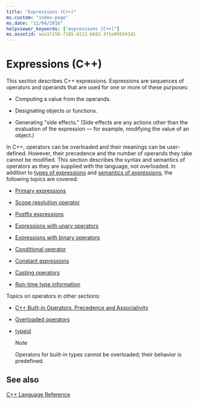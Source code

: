 ```yaml
---
title: "Expressions (C++)"
ms.custom: "index-page"
ms.date: "11/04/2016"
helpviewer_keywords: ["expressions [C++]"]
ms.assetid: aaa1f250-7185-4113-b682-3f5e995943d1
---
```

# Expressions (C++)

This section describes C++ expressions. Expressions are sequences of operators and operands that are used for one or more of these purposes:

- Computing a value from the operands.

- Designating objects or functions.

- Generating "side effects." (Side effects are any actions other than the evaluation of the expression — for example, modifying the value of an object.)

In C++, operators can be overloaded and their meanings can be user-defined. However, their precedence and the number of operands they take cannot be modified. This section describes the syntax and semantics of operators as they are supplied with the language, not overloaded. In addition to [types of expressions](../cpp/types-of-expressions.md) and [semantics of expressions](../cpp/semantics-of-expressions.md), the following topics are covered:

- [Primary expressions](../cpp/primary-expressions.md)

- [Scope resolution operator](../cpp/scope-resolution-operator.md)

- [Postfix expressions](../cpp/postfix-expressions.md)

- [Expressions with unary operators](../cpp/expressions-with-unary-operators.md)

- [Expressions with binary operators](../cpp/expressions-with-binary-operators.md)

- [Conditional operator](../cpp/conditional-operator-q.md)

- [Constant expressions](../cpp/cpp-constant-expressions.md)

- [Casting operators](../cpp/casting-operators.md)

- [Run-time type information](../cpp/run-time-type-information.md)

Topics on operators in other sections:

- [C++ Built-in Operators, Precedence and Associativity](../cpp/cpp-built-in-operators-precedence-and-associativity.md)

- [Overloaded operators](../cpp/operator-overloading.md)

- [typeid](../windows/typeid-cpp-component-extensions.md)

    > [!NOTE]
    >  Operators for built-in types cannot be overloaded; their behavior is predefined.

## See also

[C++ Language Reference](../cpp/cpp-language-reference.md)